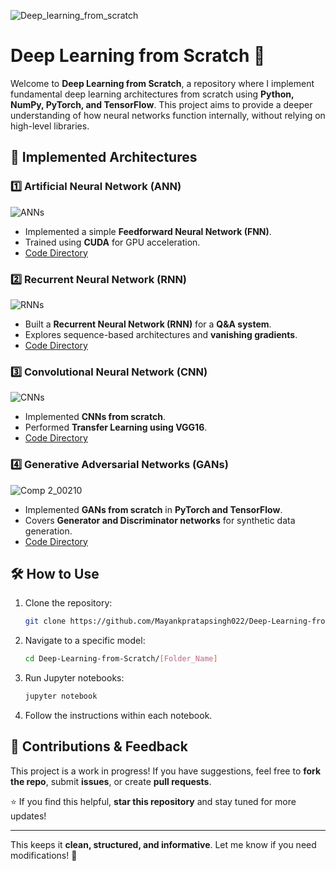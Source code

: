 ![Deep_learning_from_scratch](https://github.com/user-attachments/assets/51703441-6217-4dbe-9bb7-0cc0f5672a54)
# Deep Learning from Scratch 🧠
Welcome to **Deep Learning from Scratch**, a repository where I implement fundamental deep learning architectures from scratch using **Python, NumPy, PyTorch, and TensorFlow**. This project aims to provide a deeper understanding of how neural networks function internally, without relying on high-level libraries.

## 📌 Implemented Architectures

### 1️⃣ **Artificial Neural Network (ANN)**
![ANNs](https://github.com/user-attachments/assets/200930d0-5f4c-419e-83ab-342471b9c5b2)

   - Implemented a simple **Feedforward Neural Network (FNN)**.
   - Trained using **CUDA** for GPU acceleration.
   - [Code Directory](https://github.com/Mayankpratapsingh022/Deep-Learning-from-Scratch/tree/main/%5B1%5D%20Artifical_Neural_Network)

### 2️⃣ **Recurrent Neural Network (RNN)**
![RNNs](https://github.com/user-attachments/assets/5baa0999-f8c1-4ae0-801a-491049ff7566)


   - Built a **Recurrent Neural Network (RNN)** for a **Q&A system**.
   - Explores sequence-based architectures and **vanishing gradients**.
   - [Code Directory](https://github.com/Mayankpratapsingh022/Deep-Learning-from-Scratch/tree/main/%5B2%5D%20Recurrent_Neural_Netowork)

### 3️⃣ **Convolutional Neural Network (CNN)**
![CNNs](https://github.com/user-attachments/assets/eb70c9fa-0590-44ae-9e61-8f251c97d38a)

   - Implemented **CNNs from scratch**.
   - Performed **Transfer Learning using VGG16**.
   - [Code Directory](https://github.com/Mayankpratapsingh022/Deep-Learning-from-Scratch/tree/main/%5B3%5D%20Convolutional_Neural_Network)
### 4️⃣ **Generative Adversarial Networks (GANs)**
![Comp 2_00210](https://github.com/user-attachments/assets/322b34e0-2ad4-46ba-bd0e-54a0386afce4)
   - Implemented **GANs from scratch** in **PyTorch and TensorFlow**.
   - Covers **Generator and Discriminator networks** for synthetic data generation.
   - [Code Directory](https://github.com/Mayankpratapsingh022/Deep-Learning-from-Scratch/tree/main/%5B4%5D%20GENERATIVE_ADVERSARIAL_NETWORKS)

## 🛠️ How to Use
1. Clone the repository:
   ```bash
   git clone https://github.com/Mayankpratapsingh022/Deep-Learning-from-Scratch.git
   ```
2. Navigate to a specific model:
   ```bash
   cd Deep-Learning-from-Scratch/[Folder_Name]
   ```
3. Run Jupyter notebooks:
   ```bash
   jupyter notebook
   ```
4. Follow the instructions within each notebook.

## 📌 Contributions & Feedback
This project is a work in progress! If you have suggestions, feel free to **fork the repo**, submit **issues**, or create **pull requests**.

⭐ If you find this helpful, **star this repository** and stay tuned for more updates!

---

This keeps it **clean, structured, and informative**. Let me know if you need modifications! 🚀
